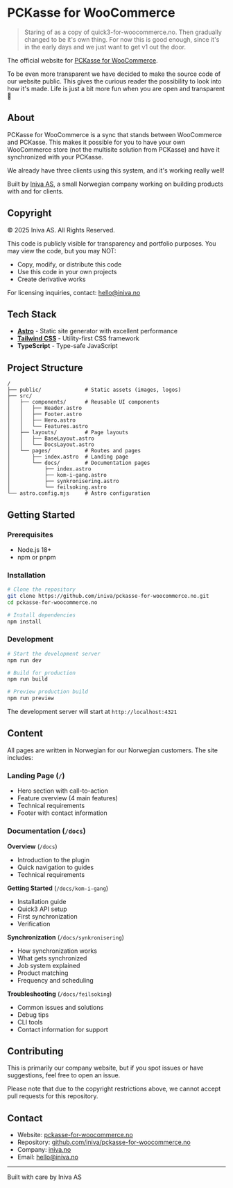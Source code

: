 # PCKasse for WooCommerce

> Staring of as a copy of quick3-for-woocommerce.no. Then gradually changed to
> be it's own thing. For now this is good enough, since it's in the early days
> and we just want to get v1 out the door.

The official website for [PCKasse for WooCommerce](https://pckasse-for-woocommerce.no).

To be even more transparent we have decided to make the source code of our
website public. This gives the curious reader the possibility to look into how
it's made. Life is just a bit more fun when you are open and transparent 🕺

## About

PCKasse for WooCommerce is a sync that stands between WooCommerce and PCKasse.
This makes it possible for you to have your own WooCommerce store (not the multisite
solution from PCKasse) and have it synchronized with your PCKasse.

We already have three clients using this system, and it's working really well!

Built by [Iniva AS](https://iniva.no), a small Norwegian company working on
building products with and for clients.

## Copyright

© 2025 Iniva AS. All Rights Reserved.

This code is publicly visible for transparency and portfolio purposes.
You may view the code, but you may NOT:

- Copy, modify, or distribute this code
- Use this code in your own projects
- Create derivative works

For licensing inquiries, contact: hello@iniva.no

## Tech Stack

- **[Astro](https://astro.build)** - Static site generator with excellent performance
- **[Tailwind CSS](https://tailwindcss.com)** - Utility-first CSS framework
- **TypeScript** - Type-safe JavaScript

## Project Structure

```text
/
├── public/              # Static assets (images, logos)
├── src/
│   ├── components/      # Reusable UI components
│   │   ├── Header.astro
│   │   ├── Footer.astro
│   │   ├── Hero.astro
│   │   └── Features.astro
│   ├── layouts/         # Page layouts
│   │   ├── BaseLayout.astro
│   │   └── DocsLayout.astro
│   └── pages/           # Routes and pages
│       ├── index.astro  # Landing page
│       └── docs/        # Documentation pages
│           ├── index.astro
│           ├── kom-i-gang.astro
│           ├── synkronisering.astro
│           └── feilsoking.astro
└── astro.config.mjs     # Astro configuration
```

## Getting Started

### Prerequisites

- Node.js 18+
- npm or pnpm

### Installation

```bash
# Clone the repository
git clone https://github.com/iniva/pckasse-for-woocommerce.no.git
cd pckasse-for-woocommerce.no

# Install dependencies
npm install
```

### Development

```bash
# Start the development server
npm run dev

# Build for production
npm run build

# Preview production build
npm run preview
```

The development server will start at `http://localhost:4321`

## Content

All pages are written in Norwegian for our Norwegian customers. The site includes:

### Landing Page (`/`)

- Hero section with call-to-action
- Feature overview (4 main features)
- Technical requirements
- Footer with contact information

### Documentation (`/docs`)

**Overview** (`/docs`)

- Introduction to the plugin
- Quick navigation to guides
- Technical requirements

**Getting Started** (`/docs/kom-i-gang`)

- Installation guide
- Quick3 API setup
- First synchronization
- Verification

**Synchronization** (`/docs/synkronisering`)

- How synchronization works
- What gets synchronized
- Job system explained
- Product matching
- Frequency and scheduling

**Troubleshooting** (`/docs/feilsoking`)

- Common issues and solutions
- Debug tips
- CLI tools
- Contact information for support

## Contributing

This is primarily our company website, but if you spot issues or have suggestions, feel free to open an issue.

Please note that due to the copyright restrictions above, we cannot accept pull requests for this repository.

## Contact

- Website: [pckasse-for-woocommerce.no](https://pckasse-for-woocommerce.no)
- Repository: [github.com/iniva/pckasse-for-woocommerce.no](https://github.com/iniva/pckasse-for-woocommerce.no)
- Company: [iniva.no](https://iniva.no)
- Email: hello@iniva.no

---

Built with care by Iniva AS
